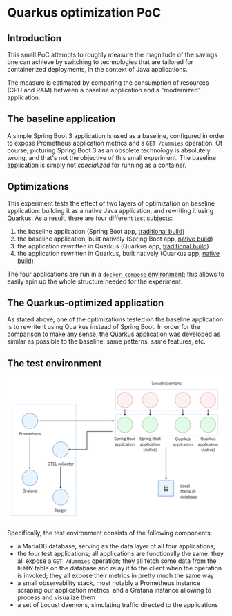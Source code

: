 # Quarkus optimization PoC

## Introduction

This small PoC attempts to roughly measure the magnitude of the savings one can achieve by switching to technologies
that are tailored for containerized deployments, in the context of Java applications.

The measure is estimated by comparing the consumption of resources (CPU and RAM) between a baseline application and a "modernized" application.

## The baseline application

A simple Spring Boot 3 application is used as a baseline, configured in order to expose Prometheus application metrics and a `GET /dummies` operation.
Of course, picturing Spring Boot 3 as an obsolete technology is absolutely wrong, and that's not the objective of this small experiment.
The baseline application is simply not _specialized_ for running as a container.

## Optimizations

This experiment tests the effect of two layers of optimization on baseline application: building it as a native Java application, and rewriting it using Quarkus.
As a result, there are four different test subjects:

1. the baseline application (Spring Boot app, [traditional build](./sample-spring-boot-be/src/main/docker/Dockerfile.jvm))
2. the baseline application, built natively (Spring Boot app, [native build](./sample-spring-boot-be/src/main/docker/Dockerfile.native))
3. the application rewritten in Quarkus (Quarkus app, [traditional build](./sample-quarkus-be/src/main/docker/Dockerfile.jvm))
4. the application rewritten in Quarkus, built natively (Quarkus app, [native build](./sample-quarkus-be/src/main/docker/Dockerfile.native))

The four applications are run in a [`docker-compose` environment](./quarkus-optimization-poc-compose/docker-compose.yaml);
this allows to easily spin up the whole structure needed for the experiment.

## The Quarkus-optimized application

As stated above, one of the optimizations tested on the baseline application is to rewrite it using Quarkus instead of Spring Boot.
In order for the comparison to make any sense, the Quarkus application was developed as similar as possible to the baseline: same patterns, same features, etc.

## The test environment

![Test environment](docs/img/test-environment.png)

Specifically, the test environment consists of the following components:

- a MariaDB database, serving as the data layer of all four applications;
- the four test applications; all applications are functionally the same: they all expose a `GET /dummies` operation; they all fetch some data from the `DUMMY` table on the database and relay it to the client when the operation is invoked; they all expose their metrics in pretty much the same way
- a small observability stack, most notably a Prometheus instance scraping our application metrics, and a Grafana instance allowing to process and visualize them
- a set of Locust daemons, simulating traffic directed to the applications

